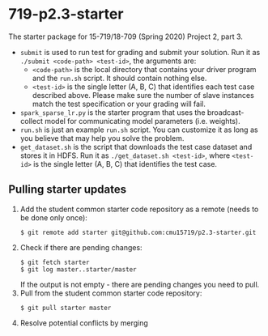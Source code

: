 # 719-p2.3-starter
The starter package for 15-719/18-709 (Spring 2020) Project 2, part 3.
- `submit` is used to run test for grading and submit your solution. Run it as `./submit <code-path> <test-id>`, the arguments are:
  - `<code-path>` is the local directory that contains your driver program and the `run.sh` script. It should contain nothing else.
  - `<test-id>` is the single letter (A, B, C) that identifies each test case described above. Please make sure the number of slave instances match the test specification or your grading will fail.
- `spark_sparse_lr.py` is the starter program that uses the broadcast-collect model for communicating model parameters (i.e. weights).
- `run.sh` is just an example `run.sh` script. You can customize it as long as you believe that may help you solve the problem.
- `get_dataset.sh` is the script that downloads the test case dataset and stores it in HDFS. Run it as `./get_dataset.sh <test-id>`, where `<test-id>` is the single letter (A, B, C) that identifies the test case.

## Pulling starter updates
1. Add the student common starter code repository as a remote (needs to be done only once):
    ```
    $ git remote add starter git@github.com:cmu15719/p2.3-starter.git
    ```
1. Check if there are pending changes:
    ```
    $ git fetch starter
    $ git log master..starter/master
    ```
    If the output is not empty - there are pending changes you need to pull.
1. Pull from the student common starter code repository:
    ```
    $ git pull starter master
    ```
1. Resolve potential conflicts by merging
